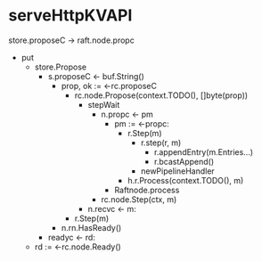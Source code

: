 # serveHttpKVAPI

store.proposeC -> raft.node.propc

- put
  - store.Propose
    - s.proposeC <- buf.String()
      - prop, ok := <-rc.proposeC
        - rc.node.Propose(context.TODO(), []byte(prop))
          - stepWait
            - n.propc <- pm
              - pm := <-propc:
                - r.Step(m)
                  - r.step(r, m)
                    - r.appendEntry(m.Entries...)
                    - r.bcastAppend()
                  - newPipelineHandler
                - h.r.Process(context.TODO(), m)
              - Raftnode.process
            - rc.node.Step(ctx, m)
          - n.recvc <- m:
        - r.Step(m)
      - n.rn.HasReady()
    - readyc <- rd:
  - rd := <-rc.node.Ready()

